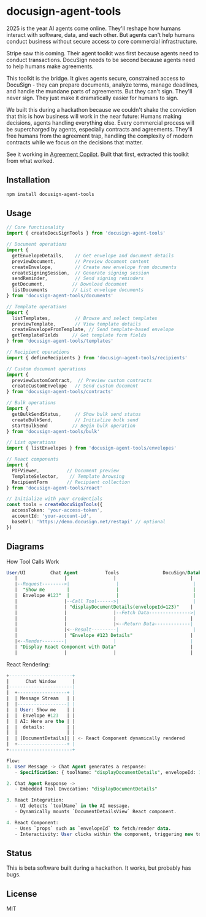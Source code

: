 # docusign-agent-tools

2025 is the year AI agents come online. They'll reshape how humans interact with software, data, and each other. But agents can't help humans conduct business without secure access to core commercial infrastructure.

Stripe saw this coming. Their agent toolkit was first because agents need to conduct transactions. DocuSign needs to be second because agents need to help humans make agreements.

This toolkit is the bridge. It gives agents secure, constrained access to DocuSign - they can prepare documents, analyze terms, manage deadlines, and handle the mundane parts of agreements. But they can't sign. They'll never sign. They just make it dramatically easier for humans to sign.

We built this during a hackathon because we couldn't shake the conviction that this is how business will work in the near future: Humans making decisions, agents handling everything else. Every commercial process will be supercharged by agents, especially contracts and agreements. They'll free humans from the agreement trap, handling the complexity of modern contracts while we focus on the decisions that matter.

See it working in [Agreement Copilot](https://github.com/ryanmio/docusign-agreement-copilot). Built that first, extracted this toolkit from what worked.

## Installation

```bash
npm install docusign-agent-tools
```

## Usage

```typescript
// Core functionality
import { createDocuSignTools } from 'docusign-agent-tools'

// Document operations
import { 
  getEnvelopeDetails,    // Get envelope and document details
  previewDocument,       // Preview document content
  createEnvelope,        // Create new envelope from documents
  createSigningSession,  // Generate signing session
  sendReminder,          // Send signing reminders
  getDocument,          // Download document
  listDocuments         // List envelope documents
} from 'docusign-agent-tools/documents'

// Template operations
import { 
  listTemplates,         // Browse and select templates
  previewTemplate,       // View template details
  createEnvelopeFromTemplate, // Send template-based envelope
  getTemplateFields     // Get template form fields
} from 'docusign-agent-tools/templates'

// Recipient operations
import { defineRecipients } from 'docusign-agent-tools/recipients'

// Custom document operations
import { 
  previewCustomContract,  // Preview custom contracts
  createCustomEnvelope   // Send custom document
} from 'docusign-agent-tools/contracts'

// Bulk operations
import {
  getBulkSendStatus,     // Show bulk send status
  createBulkSend,        // Initialize bulk send
  startBulkSend         // Begin bulk operation
} from 'docusign-agent-tools/bulk'

// List operations
import { listEnvelopes } from 'docusign-agent-tools/envelopes'

// React components
import { 
  PDFViewer,          // Document preview
  TemplateSelector,    // Template browsing
  RecipientForm       // Recipient collection
} from 'docusign-agent-tools/react'

// Initialize with your credentials
const tools = createDocuSignTools({
  accessToken: 'your-access-token',
  accountId: 'your-account-id',
  baseUrl: 'https://demo.docusign.net/restapi' // optional
})
```
## Diagrams


How Tool Calls Work
```sql
User/UI         Chat Agent          Tools                DocuSign/Database
   |                 |                 |                           |
   |--Request-------->|                 |                           |
   |  "Show me        |                 |                           |
   |  Envelope #123"  |                 |                           |
   |                 |--Call Tool------>|                           |
   |                 | "displayDocumentDetails(envelopeId=123)"    |
   |                 |                 |--Fetch Data--------------->|
   |                 |                 |                           |
   |                 |                 |<--Return Data-------------|
   |                 |<--Result---------|                           |
   |                 | "Envelope #123 Details"                     |
   |<--Render--------|                 |                           |
   | "Display React Component with Data"                           |
   |                 |                 |                           |
```


React Rendering:
```sql
+-----------------------+
|      Chat Window      |
|-----------------------|
|  +------------------+ | 
|  | Message Stream   | |  
|  |------------------| | 
|  | User: Show me    | | 
|  |  Envelope #123   | | 
|  | AI: Here are the | | 
|  |  details:        | | 
|  |                  | | 
|  | [DocumentDetails]| | <- React Component dynamically rendered
|  +------------------+ | 
+-----------------------+

Flow:
1. User Message -> Chat Agent generates a response:
   - Specification: { toolName: "displayDocumentDetails", envelopeId: 123 }

2. Chat Agent Response ->
   - Embedded Tool Invocation: "displayDocumentDetails"

3. React Integration:
   - UI detects `toolName` in the AI message.
   - Dynamically mounts `DocumentDetailsView` React component.

4. React Component:
   - Uses `props` such as `envelopeId` to fetch/render data.
   - Interactivity: User clicks within the component, triggering new tool calls (e.g., resend document).

```


## Status

This is beta software built during a hackathon. It works, but probably has bugs.

## License

MIT
